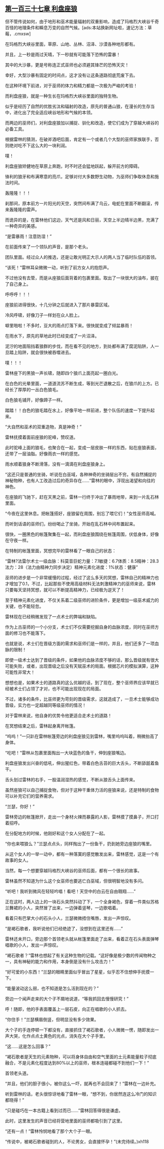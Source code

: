 ## [第一百三十七章 利盘座狼](https://www.xxbiquge.com/11_11222/8740981.html)


  但不管传说如何，由于地形和巫术能量辐射的双重影响，造成了玛格烈大峡谷千奇百怪的地理条件和瞬息万变的自然气候。[ads:本站换新网址啦，速记方法：草莓，.cmxsw]

  在玛格烈大峡谷里面，草原、山地、丛林、沼泽、沙漠各种地形都有。

  并且，上一秒是雨过天晴，下一秒就有可能落下恐怖的雷暴！

  其中的大沙暴，更是号称连正式巫师也必须避其锋芒的恐怖天灾！

  幸好，大型沙暴有固定的时间点，这才没有让这条道路彻底荒废下去。

  在这种环境下前进，对于巫师的体力和精力都是一次极为严峻的考验！

  而利盘座狼，就是一种生长在玛格烈大峡谷里面的独特生物。

  似乎是经历了自然的优胜劣汰和辐射的改造，原先的普通山狼，在漫长的生存当中，进化出了完全适应峡谷地形和气候的本领。

  而两边的巫师们，对利盘座狼加以捕捉、驯化和改造，使它们成为了穿越大峡谷的必备工具。

  根据雷林的猜测，在破斧酒吧后面，肯定有一个或者几个大型的巫师家族联手，否则绝对吃不下这么大的一块利润。

  噗！

  利盘座狼矫健地在草原上奔跑，时不时还会猛地跃起，躲开前方的障碍。

  锋利的狼牙和布满寒意的亮爪，足够对付大多数野生动物，为巫师们争取休息和施法时间。

  轰隆隆！！！

  刹那间，原本前方一片阳光的天空，突然间布满了乌云，电蛇在里面不断翻滚，传来轰隆隆的雷声。

  而诡异的是，在雷林他们这边，天气还是风和日丽，天空上半边晴半边黑，充满了一种奇异的美感。

  “是雷暴雨！注意防湿！”

  在前面传来了一个领队的声音，是那个老头。

  团队里面。经过众人的推选，还是让敢光明正大示人的两人当了临时队伍的首领。

  “该死！”雷林耳朵微微一动，听到了前方女人的抱怨声。

  不过他没有去管，而是从座狼后面背着的包裹里面。取出了一块很大的油布，披在了自己身上。

  呼呼呼！！！

  座狼前进得很快，十几分钟之后就进入了那片暴雷区域。

  冷风呼啸，好像刀子一样划在众人脸上。

  噼里啪啦！不多时，豆大的雨点打落下来。很快就变成了倾盆暴雨！

  在雨水下，原先的草地此时已经变成了一片沼泽。

  泥泞的地面阻挡着狼群的步伐，而在看不见的地方，到处都布满了腐泥陷阱，人一旦踏上陷阱，就会很快被吞噬进去。

  噗！！！

  雷林座下的黑狼一声长啸，随即四个狼爪上面亮起一圈白光。

  在白色的光晕里面，一道道流苏不断生成，等到光芒退散之后，在狼爪的上方。已经长了厚厚的一丛白色狼毛。

  白色狼毛铺开，好像蹄子一样。

  踏踏！！白色的狼毛踏在水上，好像平地一样前进，整个队伍的速度一下提升起来。

  “大自然和巫术的双重造物，真是神奇！”

  雷林抚摸着面前座狼的驼峰，赞叹道。

  此时驼峰上面的狼毛，也聚合在一起，变成一层皮肤一样的东西，贴在座狼表面，还带了一层油脂。好像雨衣一样的感觉。

  雨水顺着狼身不断滑落，没有一滴滴在利盘座狼身上。

  “这还只是普通的坐骑，听说在白巫域，各种神奇的坐骑层出不穷。有自然捕捉的神秘物种，也有人工改造过后的奇异存在……”雷林的眼中，浮现出渴望和向往的神色。

  在座狼的飞驰下，赶在天黑之前，雷林一行终于冲出了暴雨地带，来到一片乱石林里面。

  “今夜在这里休息。把帐篷搭好，座狼留在周围，别忘了喂它们！”女性巫师高喊。

  而听到话语的巫师们，纷纷喝止了坐骑，开始在乱石林中间布置起来。

  很快，一圈黑色的帐篷聚集在一起，而利盘座狼围绕在帐篷周围，伏低身体，好像在守夜一样。

  在特制的帐篷里面，冥想完毕的雷林看了一眼自己的状态：

  “雷林?法雷尔术士一级血脉：科莫音巨蛇力量：7.1敏捷：6.7体质：8.5精神：28.3法力：28（法力由精神力同步决定）精神元素化进度：1%状态：健康”

  巫师的进步是一个非常缓慢的过程，经过了这么多天的冥想，雷林自己的精神力也才增加了0.1，不过，比起那些不使用高级材料无法刺激精神力的巫师来说，雷林只要每天坚持冥想，就可以不断提高精神力，已经极为逆天了！

  至于精神元素化进度，不仅关系着二级巫师的进阶条件，更是增加一级巫术威力的关键，也不能轻忽。

  雷林现在已经稍微发现了一点术士的弊端和缺陷。

  作为上古巫师的一个小分支，术士们不仅需要挖掘自身的血脉浓度，同时在巫师方面的修习也不能落下。

  也就是说，术士们在晋级方面的需求和巫师们是一样的，并且，他们还多了一项血脉的限制！

  即使一级术士达到了晋级的条件，如果他的血脉浓度不够的话，那么晋级就有很大可能失败，或者，出现晋级之后没有天赋巫术的局面。根据芯片的模拟演算，这种可能性非常大！

  想想也是，如果术士的道路真的这么优越的话，到了现在，整个巫师界应该早就已经被术士们占领了才对，也不可能出现现在的局面。

  不过，诸多的条件，比巫师更为苛刻的晋级需求，这就造成了，一旦术士能够成功晋级，实力也一定超越同等级巫师的情况！

  对于雷林来说，他自身的优势令他更适合走术士的道路！

  在冥想结束之后，雷林起身离开帐篷。

  “呜呜！”一只趴在雷林帐篷旁边的利盘座狼见到雷林，嘴里呜呜叫着，稍微抬高了身体。

  “吃吧！”雷林从包裹里面掏出一大块蓝色的鱼干，伸到座狼嘴边。

  利盘座狼发出兴奋的低吼，伸出猩红色，带着白色舌苔的巨大舌头，不断舔舐着鱼干。

  舌头划过雷林的右手，一股温润湿热的感觉，不断从狼舌头上面传来。

  虽然座狼可以自己捕捉食物，但对于这种干重体力活的座狼来说，还是特制的食物可以补充它们的营养需求。

  “兰瑟，你好！”

  雷林旁边的帐篷掀开，走出一个身材火辣而暴露的人影，雷林摸了摸鼻子，开口打着招呼。

  在分配地方的时候，他刚好和这个女人分配在了一起。

  “你也来喂狼么？”兰瑟点点头，同样掏出了一份鱼干，扔到她旁边座狼的嘴里。

  从这个女人的一举一动中，都有一种落寞的感觉散发出来，雷林感觉，这是一个有故事的女人。

  当然，每一个想要穿越玛格烈大峡谷的巫师后面，都有一个很长的故事。

  雷林虽然不知道为什么这个女巫师也要逃亡白巫域，但很明智地没有多问。

  “听吧！我听到微风在轻轻吟唱！看吧！天空中的白云在自由翱翔……”

  正在这时，两人边上的一块石头突然抖动了下，一个全身褐色，穿着一件类似苏格兰舞裙的小人，突然冒了出来，一边弹着竖琴，一边歌唱着。

  看着只有巴掌大小的石头小人，兰瑟微微捂住嘴唇，发出一声惊叹。

  “是褐石歌者，我听说他们已经绝迹了，没想到在这里还有……”

  雷林还未开口，旁边那个首领老头就从帐篷里面走了出来，看着正在石头表面弹琴唱歌的小人，发出一声惊叹。

  “褐石歌者？”雷林也想起了有关这种生物的记载。“这好像是极少数的传闻物种之一，具有神秘的能力和作用，本身倒是没有什么攻击力！”

  “好可爱的小东西！”兰瑟的眼睛里面似乎冒出了星星，似乎忍不住想伸手抚摸一下。

  “能量波动这么弱，也不知道是怎么活到现在的？”

  旁边一个闻声走来的大个子不屑地说道，“等我抓回去慢慢研究！”

  呼！随即，他的手表面覆盖上一层石皮，向正在唱歌的小人抓去。

  “你住手！”兰瑟横眉倒竖，但明显没有多少效果。

  大个子的手连停顿一下都没有，直接抓住了褐石歌者，小人微微一愣，随即发出一声大哭，化作点点土黄色的光点，消失在大个子手里。

  “这……这是怎么回事？”

  “褐石歌者是天生的元素物种，可以将身体自由和空气里面的土元素能量粒子彻底融合，不是元素化程度达到80%以上的巫师，根本连碰都碰不到他们一下！”

  首领老头道。

  “并且，他们的胆子很小，被你这么一吓，就再也不会回来了！”雷林在一边补充。

  听到雷林的话，老头很惊讶地看了雷林一眼，“想不到，你居然连这么冷门的知识都晓得！”

  “只是碰巧在一本古籍上看到过而已……”雷林回答得很是谦虚。

  此时，这里发生的声音已经将营地里面的巫师都吸引到了这里。

  “还有一点！”雷林怜悯地看了那个大个子一眼。

  “传说中，被褐石歌者碰到的人，不论男女，会直接怀孕！”(未完待续。)xh118
